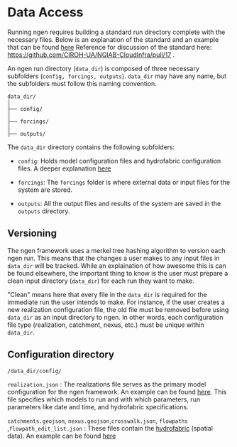 # Data Access
Running ngen requires building a standard run directory complete with the necessary files. Below is an explanation of the standard and an example that can be found [here](https://github.com/CIROH-UA/ngen-datastream/tree/forcingprocessor/data/standard_run) Reference for discussion of the standard here: https://github.com/CIROH-UA/NGIAB-CloudInfra/pull/17 . 

An ngen run directory (`data_dir`) is composed of three necessary subfolders (`config, forcings, outputs`). `data_dir` may have any name, but the subfolders must follow this naming convention. 

```
data_dir/
│
├── config/
│
├── forcings/
│
├── outputs/
```

The `data_dir` directory contains the following subfolders:

- `config`: Holds model configuration files and hydrofabric configuration files. A deeper explanation [here]()

- `forcings`: The `forcings` folder is where external data or input files for the system are stored.

- `outputs`: All the output files and results of the system are saved in the `outputs` directory.

## Versioning
The ngen framework uses a merkel tree hashing algorithm to version each ngen run. This means that the changes a user makes to any input files in `data_dir` will be tracked. While an explaination of how awesome this is can be found elsewhere, the important thing to know is the user must prepare a clean input directory (`data_dir`) for each run they want to make. 

"Clean" means here that every file in the `data_dir` is required for the immediate run the user intends to make. For instance, if the user creates a new realization configuration file, the old file must be removed before using `data_dir` as an input directory to ngen. In other words, each configuration file type (realization, catchment, nexus, etc.) must be unique within `data_dir`.

## Configuration directory 
`/data_dir/config/`

`realization.json` :
The realizations file serves as the primary model configuration for the ngen framework. An example can be found [here](https://github.com/CIROH-UA/ngen-datastream/tree/forcingprocessor/data/standard_run/config/realization.json). This file specifies which models to run and with which parameters, run parameters like date and time, and hydrofabric specifications.

`catchments.geojson`, `nexus.geojson`,`crosswalk.json`, `flowpaths` ,`flowpath_edit_list.json` :
These files contain the [hydrofabric](https://mikejohnson51.github.io/hyAggregate/) (spatial data). An example can be found [here](https://github.com/CIROH-UA/ngen-datastream/tree/forcingprocessor/data/standard_run/config/catchments.json)